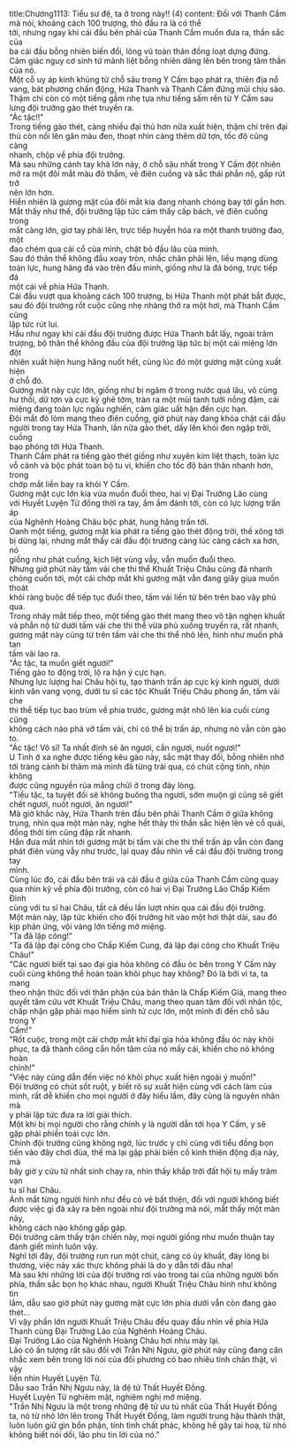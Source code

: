 title:Chương1113: Tiểu sư đệ, ta ở trong này!! (4)
content:
Đối với Thanh Cầm mà nói, khoảng cách 100 trượng, thò đầu ra là có thể<br>tới, nhưng ngay khi cái đầu bên phải của Thanh Cầm muốn đưa ra, thần sắc của<br>ba cái đầu bỗng nhiên biến đổi, lông vũ toàn thân đồng loạt dựng đứng.<br>Cảm giác nguy cơ sinh tử mãnh liệt bỗng nhiên dâng lên bên trong tâm thần<br>của nó.<br>Một cỗ uy áp kinh khủng từ chỗ sâu trong Y Cấm bạo phát ra, thiên địa nổ<br>vang, bát phương chấn động, Hứa Thanh và Thanh Cầm đứng mũi chịu sào.<br>Thậm chí còn có một tiếng gầm nhẹ tựa như tiếng sấm rền từ Y Cấm sau<br>lưng đội trưởng gào thét truyền ra.<br>"Ác tặc!!"<br>Trong tiếng gào thét, càng nhiều đại thủ hơn nữa xuất hiện, thậm chí trên đại<br>thủ còn nổi lên gân màu đen, thoạt nhìn càng thêm dữ tợn, tốc độ cũng càng<br>nhanh, chộp về phía đội trưởng.<br>Mà sau những cánh tay khá lớn này, ở chỗ sâu nhất trong Y Cấm đột nhiên<br>mở ra một đôi mắt màu đỏ thắm, vẻ điên cuồng và sắc thái phẫn nộ, gấp rút trở<br>nên lớn hơn.<br>Hiển nhiên là gương mặt của đôi mắt kia đang nhanh chóng bay tới gần hơn.<br>Mắt thấy như thế, đội trưởng lập tức cảm thấy cấp bách, vẻ điên cuồng trong<br>mắt càng lớn, giơ tay phải lên, trực tiếp huyễn hóa ra một thanh trường đao, một<br>đao chém qua cái cổ của mình, chặt bỏ đầu lâu của mình.<br>Sau đó thân thể không đầu xoay tròn, nhấc chân phải lên, liều mạng dùng<br>toàn lực, hung hăng đá vào trên đầu mình, giống như là đá bóng, trực tiếp đá<br>một cái về phía Hứa Thanh.<br>Cái đầu vượt qua khoảng cách 100 trượng, bị Hứa Thanh một phát bắt được,<br>sau đó đội trưởng rốt cuộc cũng nhẹ nhàng thở ra một hơi, mà Thanh Cầm cũng<br>lập tức rút lui.<br>Hầu như ngay khi cái đầu đội trưởng được Hứa Thanh bắt lấy, ngoài trăm<br>trượng, bộ thân thể không đầu của đội trưởng lập tức bị một cái miệng lớn đột<br>nhiên xuất hiện hung hăng nuốt hết, cùng lúc đó một gương mặt cũng xuất hiện<br>ở chỗ đó.<br>Gương mặt này cực lớn, giống như bị ngâm ở trong nước quá lâu, vô cùng<br>hư thối, dữ tợn và cực kỳ ghê tởm, tràn ra một mùi tanh tưởi nồng đậm, cái<br>miệng đang toàn lực ngấu nghiến, cảm giác uất hận đến cực hạn.<br>Đôi mắt đỏ lòm mang theo điên cuồng, giờ phút này đang khóa chặt cái đầu<br>người trong tay Hứa Thanh, lần nữa gào thét, dấy lên khói đen ngập trời, cuồng<br>bạo phóng tới Hứa Thanh.<br>Thanh Cầm phát ra tiếng gào thét giống như xuyên kim liệt thạch, toàn lực<br>vỗ cánh và bộc phát toàn bộ tu vi, khiến cho tốc độ bản thân nhanh hơn, trong<br>chớp mắt liền bay ra khỏi Y Cấm.<br>Gương mặt cực lớn kia vừa muốn đuổi theo, hai vị Đại Trưởng Lão cùng<br>với Huyết Luyện Tử đồng thời ra tay, ầm ầm đánh tới, còn có lực lượng trấn áp<br>của Nghênh Hoàng Châu bộc phát, hung hăng trấn tới.<br>Oanh một tiếng, gương mặt kia phát ra tiếng gào thét động trời, thế xông tới<br>bị dừng lại, nhưng mắt thấy cái đầu đội trưởng càng lúc càng cách xa hơn, nó<br>giống như phát cuồng, kịch liệt vùng vẫy, vẫn muốn đuổi theo.<br>Nhưng giờ phút này tấm vải che thi thể Khuất Triệu Châu cũng đã nhanh<br>chóng cuốn tới, một cái chớp mắt khi gương mặt vẫn đang giãy giụa muốn thoát<br>khỏi ràng buộc để tiếp tục đuổi theo, tấm vải liền từ bên trên bao vây phủ qua.<br>Trong nháy mắt tiếp theo, một tiếng gào thét mang theo vô tận nghẹn khuất<br>và phẫn nộ từ dưới tấm vải che thi thể vừa phủ xuống truyền ra, rất nhanh,<br>gương mặt này cũng từ trên tấm vải che thi thể nhô lên, hình như muốn phá tan<br>tấm vải lao ra.<br>"Ác tặc, ta muốn giết ngươi!"<br>Tiếng gào to động trời, lộ ra hận ý cực hạn.<br>Nhưng lực lượng hai Châu hội tụ, tạo thành trấn áp cực kỳ kinh người, dưới<br>kinh văn vang vọng, dưới tu sĩ các tộc Khuất Triệu Châu phong ấn, tấm vải che<br>thi thể tiếp tục bao trùm về phía trước, gương mặt nhô lên kia cuối cùng cũng<br>không cách nào phá vỡ tấm vải, chỉ có thể bị trấn áp, nhưng nó vẫn còn gào to.<br>"Ác tặc! Vô sỉ! Ta nhất định sẽ ăn ngươi, cắn ngươi, nuốt ngươi!"<br>U Tinh ở xa nghe được tiếng kêu gào này, sắc mặt thay đổi, bỗng nhiên nhớ<br>tới tràng cảnh bi thảm mà mình đã từng trải qua, có chút cộng tình, nhịn không<br>được cũng nguyền rủa mắng chửi ở trong đáy lòng.<br>"Tiểu tặc, ta tuyệt đối sẽ không buông tha ngươi, sớm muộn gì cũng sẽ giết<br>chết ngươi, nuốt ngươi, ăn ngươi!"<br>Mà giờ khắc này, Hứa Thanh trên đầu bên phải Thanh Cầm ở giữa không<br>trung, nhìn qua một màn này, nghe hết thảy thì thần sắc hiện lên vẻ cổ quái,<br>đồng thời tim cũng đập rất nhanh.<br>Hắn đưa mắt nhìn tới gương mặt bị tấm vài che thi thể trấn áp vẫn còn đang<br>phát điên vùng vẫy như trước, lại quay đầu nhìn về cái đầu đội trưởng trong tay<br>mình.<br>Cùng lúc đó, cái đầu bên trái và cái đầu ở giữa của Thanh Cầm cũng quay<br>qua nhìn kỹ về phía đội trưởng, còn có hai vị Đại Trưởng Lão Chấp Kiếm Đình<br>cùng với tu sĩ hai Châu, tất cả đều lần lượt nhìn qua cái đầu đội trưởng.<br>Một màn này, lập tức khiến cho đội trưởng hít vào một hơi thật dài, sau đó<br>kịp phản ứng, vội vàng lớn tiếng mở miệng.<br>"Ta đã lập công!"<br>"Ta đã lập đại công cho Chấp Kiếm Cung, đã lập đại công cho Khuất Triệu<br>Châu!"<br>"Các ngươi biết tại sao đại gia hỏa không có đầu óc bên trong Y Cấm này<br>cuối cùng không thể hoàn toàn khôi phục hay không? Đó là bởi vì ta, ta mang<br>theo nhận thức đối với thân phận của bản thân là Chấp Kiếm Giả, mang theo<br>quyết tâm cứu vớt Khuất Triệu Châu, mang theo quan tâm đối với nhân tộc,<br>chấp nhận gặp phải mạo hiểm sinh tử cực lớn, một mình đi đến chỗ sâu trong Y<br>Cấm!"<br>"Rốt cuộc, trong một cái chớp mắt khi đại gia hỏa không đầu óc này khôi<br>phục, ta đã thành công cắn hồn tâm của nó mấy cái, khiến cho nó không hoàn<br>chỉnh!"<br>"Việc này cũng dẫn đến việc nó khôi phục xuất hiện ngoài ý muốn!"<br>Đội trường có chút sốt ruột, y biết rõ sự xuất hiện cùng với cách làm của<br>mình, rất dễ khiến cho mọi người ở đây hiểu lầm, đây cũng là nguyên nhân mà<br>y phải lập tức đưa ra lời giải thích.<br>Một khi bị mọi người cho rằng chính y là người dẫn tới họa Y Cấm, y sẽ<br>gặp phải phiền toái cực lớn.<br>Chính đội trưởng cũng không ngờ, lúc trước y chỉ cùng với tiểu đồng bọn<br>tiến vào đây chơi đùa, thế mà lại gặp phải biến cố kinh thiên động địa này, mà<br>bây giờ y cửu tử nhất sinh chạy ra, nhìn thấy khắp trời đất hội tụ mấy trăm vạn<br>tu sĩ hai Châu.<br>Ánh mắt từng người hình như đều có vẻ bất thiện, đối với người không biết<br>được việc gì đã xảy ra bên ngoài như đội trưởng mà nói, mắt thấy một màn này,<br>không cách nào không gấp gáp.<br>Đội trưởng cảm thấy trận chiến này, mọi người giống như muốn thuận tay<br>đánh giết mình luôn vậy.<br>Nghĩ tới đây, đội trưởng run run một chút, càng có ủy khuất, đáy lòng bi<br>thương, việc này xác thực không phải là do y dẫn tới đâu nha!<br>Mà sau khi những lời của đội trưởng rơi vào trong tai của những người bốn<br>phía, thần sắc bọn họ khác nhau, người Khuất Triệu Châu hình như không tin<br>lắm, dẫu sao giờ phút này gương mặt cực lớn phía dưới vẫn còn đang gào thét...<br>Vì vậy phần lớn người Khuất Triệu Châu đều quay đầu nhìn về phía Hứa<br>Thanh cùng Đại Trưởng Lão của Nghênh Hoàng Châu.<br>Đại Trưởng Lão của Nghênh Hoàng Châu hơi nhíu mày lại.<br>Lão có ấn tượng rất sâu đối với Trần Nhị Ngưu, giờ phút này cũng đang cân<br>nhắc xem bên trong lời nói của đối phương có bao nhiêu tính chân thật, vì vậy<br>liền nhìn Huyết Luyện Tử.<br>Dẫu sao Trần Nhị Ngưu này, là đệ tử Thất Huyết Đồng.<br>Huyết Luyện Tử nghiêm mặt, nghiêm nghị mở miệng.<br>"Trần Nhị Ngưu là một trong những đệ tử ưu tú nhất của Thất Huyết Đồng<br>ta, nó từ nhỏ lớn lên trong Thất Huyết Đồng, làm người trung hậu thành thật,<br>luôn luôn giữ gìn bổn phận, tính tình chất phác, không hề gây tai hoạ, từ nhỏ<br>không biết nói dối, lão phu tin lời của nó."